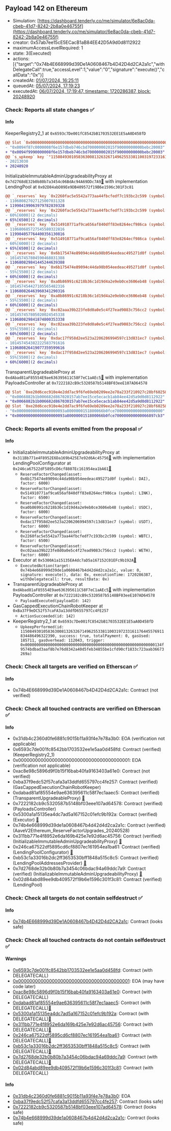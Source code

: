 ## Payload 142 on Ethereum

- Simulation: [https://dashboard.tenderly.co/me/simulator/6e8ac0da-cbeb-41d7-8242-2b8a0e46755f](https://dashboard.tenderly.co/me/simulator/6e8ac0da-cbeb-41d7-8242-2b8a0e46755f)
- creator: 0x57ab7ee15cE5ECacB1aB84EE42D5A9d0d8112922
- maximumAccessLevelRequired: 1
- state: 3(Executed)
- actions: [{"target":"0x74b4E668999d39De1A0608467b4D42D4d2CA2a1c","withDelegateCall":true,"accessLevel":1,"value":"0","signature":"execute()","callData":"0x"}]
- createdAt: [01/07/2024, 16:25:11](https://etherscan.io/tx/0xad28e1dbccca112f7c1e874bc77d3a510a123dca0e60ca0c941aa2ad77d55233)
- queuedAt: [05/07/2024, 17:19:23](https://etherscan.io/tx/0x9de394d8b2f009e9539f5fce1bc271efdc825e54253f1619fe3896c9edbeff55)
- executedAt: [06/07/2024, 17:19:47, timestamp: 1720286387, block: 20248920](https://etherscan.io/tx/0x5c8f27d734df3f7163e2606c497319a42e1d261adfbe9ed4a9452a3d39ea84cd)

### Check: Reports all state changes :white_check_mark:

#### Info


KeeperRegistry2_1 at `0x6593c7De001fC8542bB1703532EE1E5aA0D458fD`
```diff
@@ Slot `0x0000000000000000000000000000000000000000000000000000000000000012` @@
- "0x0094f87c0000008f6e157dbeb746cbd700000002015f90000000000bebc20003"
+ "0x0094f9990000008f6e157dbeb746cbd700000002015f90000000000bebc20003"
@@ `s_upkeep` key `"115084930105836300813263267149625533811003197233161176445576911834486496322390".lastPerformedBlockNumber` @@
- 20213030
+ 20248920
```

InitializableImmutableAdminUpgradeabilityProxy at `0x7d2768dE32b0b80b7a3454c06BdAc94A69DDc7A9`[:ghost:](https://github.com/bgd-labs/aave-address-book "AaveV2Ethereum.POOL") with implementation LendingPool at `0x02D84abD89Ee9DB409572f19B6e1596c301F3c81`
```diff
@@ `_reserves` key `0x2260fac5e5542a773aa44fbcfedf7c193bc2c599 (symbol: WBTC).configuration.data` @@
- 110680827027125007031328
+ 119904199063979782839328
@@ `_reserves` key `0x2260fac5e5542a773aa44fbcfedf7c193bc2c599 (symbol: WBTC).configuration.data_decoded.reserveFactor` @@
- 60%[6000](2 decimals)
+ 65%[6500](2 decimals)
@@ `_reserves` key `0x514910771af9ca656af840dff83e8264ecf986ca (symbol: LINK).configuration.data` @@
- 110680685727545580322816
+ 119904057764400356130816
@@ `_reserves` key `0x514910771af9ca656af840dff83e8264ecf986ca (symbol: LINK).configuration.data_decoded.reserveFactor` @@
- 60%[6000](2 decimals)
+ 65%[6500](2 decimals)
@@ `_reserves` key `0x6b175474e89094c44da98b954eedeac495271d0f (symbol: DAI).configuration.data` @@
- 101457457804590468831388
+ 110680829841445244639388
@@ `_reserves` key `0x6b175474e89094c44da98b954eedeac495271d0f (symbol: DAI).configuration.data_decoded.reserveFactor` @@
- 55%[5500](2 decimals)
+ 60%[6000](2 decimals)
@@ `_reserves` key `0xa0b86991c6218b36c1d19d4a2e9eb0ce3606eb48 (symbol: USDC).configuration.data` @@
- 101457454427105565482316
+ 110680826463960341290316
@@ `_reserves` key `0xa0b86991c6218b36c1d19d4a2e9eb0ce3606eb48 (symbol: USDC).configuration.data_decoded.reserveFactor` @@
- 55%[5500](2 decimals)
+ 60%[6000](2 decimals)
@@ `_reserves` key `0xc02aaa39b223fe8d0a0e5c4f27ead9083c756cc2 (symbol: WETH).configuration.data` @@
- 101457457805020024545338
+ 110680829841874800353338
@@ `_reserves` key `0xc02aaa39b223fe8d0a0e5c4f27ead9083c756cc2 (symbol: WETH).configuration.data_decoded.reserveFactor` @@
- 55%[5500](2 decimals)
+ 60%[6000](2 decimals)
@@ `_reserves` key `0xdac17f958d2ee523a2206206994597c13d831ec7 (symbol: USDT).configuration.data` @@
- 101457454382222583791616
+ 110680826419077359599616
@@ `_reserves` key `0xdac17f958d2ee523a2206206994597c13d831ec7 (symbol: USDT).configuration.data_decoded.reserveFactor` @@
- 55%[5500](2 decimals)
+ 60%[6000](2 decimals)
```

TransparentUpgradeableProxy at `0xdAbad81aF85554E9ae636395611C58F7eC1aAEc5`[:ghost:](https://github.com/bgd-labs/aave-address-book "GovernanceV3Ethereum.PAYLOADS_CONTROLLER") with implementation PayloadsController at `0x7222182cB9c5320587b5148BF03eeE107AD64578`
```diff
@@ Slot `0xe20d6cec910e4e2dd7ac9f6fe69eb0209ee2e78a233f210927c28bf602584ae6` @@
- "0x0066882b1b006682d867020157ab7ee15ce5ecacb1ab84ee42d5a9d0d8112922"
+ "0x0066882b1b006682d867030157ab7ee15ce5ecacb1ab84ee42d5a9d0d8112922"
@@ Slot `0xe20d6cec910e4e2dd7ac9f6fe69eb0209ee2e78a233f210927c28bf602584ae7` @@
- "0x000000000000000000093a8000000151800066b0fce700000000000000000000"
+ "0x000000000000000000093a8000000151800066b0fce700000000000066897cb3"
```


### Check: Reports all events emitted from the proposal :white_check_mark:

#### Info

- InitializableImmutableAdminUpgradeabilityProxy at `0x311Bb771e4F8952E6Da169b425E7e92d6Ac45756`[:ghost:](https://github.com/bgd-labs/aave-address-book "AaveV2Ethereum.POOL_CONFIGURATOR") with implementation LendingPoolConfigurator at `0x246ca67522dF5895cD6cf8807Ec161954ea1bA61`[:ghost:](https://github.com/bgd-labs/aave-address-book "AaveV2Ethereum.POOL_CONFIGURATOR_IMPL")
  - `ReserveFactorChanged(asset: 0x6b175474e89094c44da98b954eedeac495271d0f (symbol: DAI), factor: 6000)`
  - `ReserveFactorChanged(asset: 0x514910771af9ca656af840dff83e8264ecf986ca (symbol: LINK), factor: 6500)`
  - `ReserveFactorChanged(asset: 0xa0b86991c6218b36c1d19d4a2e9eb0ce3606eb48 (symbol: USDC), factor: 6000)`
  - `ReserveFactorChanged(asset: 0xdac17f958d2ee523a2206206994597c13d831ec7 (symbol: USDT), factor: 6000)`
  - `ReserveFactorChanged(asset: 0x2260fac5e5542a773aa44fbcfedf7c193bc2c599 (symbol: WBTC), factor: 6500)`
  - `ReserveFactorChanged(asset: 0xc02aaa39b223fe8d0a0e5c4f27ead9083c756cc2 (symbol: WETH), factor: 6000)`
- Executor at `0x5300A1a15135EA4dc7aD5a167152C01EFc9b192A`[:ghost:](https://github.com/bgd-labs/aave-address-book "AaveV2Ethereum.POOL_ADMIN, AaveV2EthereumAMM.POOL_ADMIN, AaveV3Ethereum.ACL_ADMIN, GovernanceV3Ethereum.EXECUTOR_LVL_1")
  - `ExecutedAction(target: 0x74b4e668999d39de1a0608467b4d42d4d2ca2a1c, value: 0, signature: execute(), data: 0x, executionTime: 1720286387, withDelegatecall: true, resultData: 0x)`
- TransparentUpgradeableProxy at `0xdAbad81aF85554E9ae636395611C58F7eC1aAEc5`[:ghost:](https://github.com/bgd-labs/aave-address-book "GovernanceV3Ethereum.PAYLOADS_CONTROLLER") with implementation PayloadsController at `0x7222182cB9c5320587b5148BF03eeE107AD64578`
  - `PayloadExecuted(payloadId: 142)`
- GasCappedExecutionChainRobotKeeper at `0xBa37F9eDC52f57caFA3a13ddfD655797Cc4FE257`
  - `ActionSucceeded(id: 142)`
- KeeperRegistry2_1 at `0x6593c7De001fC8542bB1703532EE1E5aA0D458fD`
  - `UpkeepPerformed(id: 115084930105836300813263267149625533811003197233161176445576911834486496322390, success: true, totalPayment: 0, gasUsed: 185711, gasOverhead: 112043, trigger: 0x000000000000000000000000000000000000000000000000000000000134f9574bdbad3aaf8b7e76d8342a40d5feb34855be1cfd90cf1833c723aab36673269a)`

### Check: Check all targets are verified on Etherscan :white_check_mark:

#### Info

- 0x74b4E668999d39De1A0608467b4D42D4d2CA2a1c: Contract (not verified) 

### Check: Check all touched contracts are verified on Etherscan :white_check_mark:

#### Info

- 0x31db4c2360d0fe6881c9015b11a93f4e7e78a3b0: EOA (verification not applicable)
- 0x6593c7de001fc8542bb1703532ee1e5aa0d458fd: Contract (verified) (KeeperRegistry2_1) 
- 0x0000000000000000000000000000000000000001: EOA (verification not applicable)
- 0xac8e98c5896d9f0b15f16bab40fa9163403a61e0: Contract (not verified) 
- 0xba37f9edc52f57cafa3a13ddfd655797cc4fe257: Contract (verified) (GasCappedExecutionChainRobotKeeper) 
- 0xdabad81af85554e9ae636395611c58f7ec1aaec5: Contract (verified) (TransparentUpgradeableProxy) [:ghost:](https://github.com/bgd-labs/aave-address-book "GovernanceV3Ethereum.PAYLOADS_CONTROLLER")
- 0x7222182cb9c5320587b5148bf03eee107ad64578: Contract (verified) (PayloadsController) 
- 0x5300a1a15135ea4dc7ad5a167152c01efc9b192a: Contract (verified) (Executor) [:ghost:](https://github.com/bgd-labs/aave-address-book "AaveV2Ethereum.POOL_ADMIN, AaveV2EthereumAMM.POOL_ADMIN, AaveV3Ethereum.ACL_ADMIN, GovernanceV3Ethereum.EXECUTOR_LVL_1")
- 0x74b4e668999d39de1a0608467b4d42d4d2ca2a1c: Contract (verified) (AaveV2Ethereum_ReserveFactorUpgrades_20240528) 
- 0x311bb771e4f8952e6da169b425e7e92d6ac45756: Contract (verified) (InitializableImmutableAdminUpgradeabilityProxy) [:ghost:](https://github.com/bgd-labs/aave-address-book "AaveV2Ethereum.POOL_CONFIGURATOR")
- 0x246ca67522df5895cd6cf8807ec161954ea1ba61: Contract (verified) (LendingPoolConfigurator) [:ghost:](https://github.com/bgd-labs/aave-address-book "AaveV2Ethereum.POOL_CONFIGURATOR_IMPL")
- 0xb53c1a33016b2dc2ff3653530bff1848a515c8c5: Contract (verified) (LendingPoolAddressesProvider) [:ghost:](https://github.com/bgd-labs/aave-address-book "AaveV2Ethereum.POOL_ADDRESSES_PROVIDER")
- 0x7d2768de32b0b80b7a3454c06bdac94a69ddc7a9: Contract (verified) (InitializableImmutableAdminUpgradeabilityProxy) [:ghost:](https://github.com/bgd-labs/aave-address-book "AaveV2Ethereum.POOL")
- 0x02d84abd89ee9db409572f19b6e1596c301f3c81: Contract (verified) (LendingPool) 

### Check: Check all targets do not contain selfdestruct :white_check_mark:

#### Info

- [0x74b4E668999d39De1A0608467b4D42D4d2CA2a1c](https://etherscan.io/address/0x74b4E668999d39De1A0608467b4D42D4d2CA2a1c): Contract (looks safe)

### Check: Check all touched contracts do not contain selfdestruct :white_check_mark:

#### Warnings

- [0x6593c7de001fc8542bb1703532ee1e5aa0d458fd](https://etherscan.io/address/0x6593c7de001fc8542bb1703532ee1e5aa0d458fd): Contract (with DELEGATECALL)
- [0x0000000000000000000000000000000000000001](https://etherscan.io/address/0x0000000000000000000000000000000000000001): EOA (may have code later)
- [0xac8e98c5896d9f0b15f16bab40fa9163403a61e0](https://etherscan.io/address/0xac8e98c5896d9f0b15f16bab40fa9163403a61e0): Contract (with DELEGATECALL)
- [0xdabad81af85554e9ae636395611c58f7ec1aaec5](https://etherscan.io/address/0xdabad81af85554e9ae636395611c58f7ec1aaec5): Contract (with DELEGATECALL)[:ghost:](https://github.com/bgd-labs/aave-address-book "GovernanceV3Ethereum.PAYLOADS_CONTROLLER")
- [0x5300a1a15135ea4dc7ad5a167152c01efc9b192a](https://etherscan.io/address/0x5300a1a15135ea4dc7ad5a167152c01efc9b192a): Contract (with DELEGATECALL)[:ghost:](https://github.com/bgd-labs/aave-address-book "AaveV2Ethereum.POOL_ADMIN, AaveV2EthereumAMM.POOL_ADMIN, AaveV3Ethereum.ACL_ADMIN, GovernanceV3Ethereum.EXECUTOR_LVL_1")
- [0x311bb771e4f8952e6da169b425e7e92d6ac45756](https://etherscan.io/address/0x311bb771e4f8952e6da169b425e7e92d6ac45756): Contract (with DELEGATECALL)[:ghost:](https://github.com/bgd-labs/aave-address-book "AaveV2Ethereum.POOL_CONFIGURATOR")
- [0x246ca67522df5895cd6cf8807ec161954ea1ba61](https://etherscan.io/address/0x246ca67522df5895cd6cf8807ec161954ea1ba61): Contract (with DELEGATECALL)[:ghost:](https://github.com/bgd-labs/aave-address-book "AaveV2Ethereum.POOL_CONFIGURATOR_IMPL")
- [0xb53c1a33016b2dc2ff3653530bff1848a515c8c5](https://etherscan.io/address/0xb53c1a33016b2dc2ff3653530bff1848a515c8c5): Contract (with DELEGATECALL)[:ghost:](https://github.com/bgd-labs/aave-address-book "AaveV2Ethereum.POOL_ADDRESSES_PROVIDER")
- [0x7d2768de32b0b80b7a3454c06bdac94a69ddc7a9](https://etherscan.io/address/0x7d2768de32b0b80b7a3454c06bdac94a69ddc7a9): Contract (with DELEGATECALL)[:ghost:](https://github.com/bgd-labs/aave-address-book "AaveV2Ethereum.POOL")
- [0x02d84abd89ee9db409572f19b6e1596c301f3c81](https://etherscan.io/address/0x02d84abd89ee9db409572f19b6e1596c301f3c81): Contract (with DELEGATECALL)

#### Info

- [0x31db4c2360d0fe6881c9015b11a93f4e7e78a3b0](https://etherscan.io/address/0x31db4c2360d0fe6881c9015b11a93f4e7e78a3b0): EOA
- [0xba37f9edc52f57cafa3a13ddfd655797cc4fe257](https://etherscan.io/address/0xba37f9edc52f57cafa3a13ddfd655797cc4fe257): Contract (looks safe)
- [0x7222182cb9c5320587b5148bf03eee107ad64578](https://etherscan.io/address/0x7222182cb9c5320587b5148bf03eee107ad64578): Contract (looks safe)
- [0x74b4e668999d39de1a0608467b4d42d4d2ca2a1c](https://etherscan.io/address/0x74b4e668999d39de1a0608467b4d42d4d2ca2a1c): Contract (looks safe)

